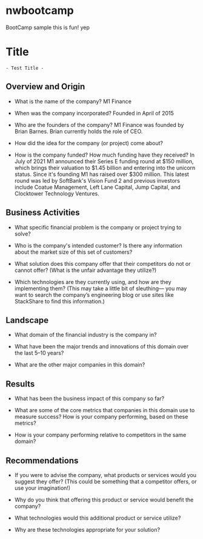 # nwbootcamp
BootCamp sample
this is fun! yep

# Title
    - Test Title -
## Overview and Origin

* What is the name of the company?
M1 Finance
* When was the company incorporated?
Founded in April of 2015
* Who are the founders of the company?
M1 Finance was founded by Brian Barnes. Brian currently holds the role of CEO.
* How did the idea for the company (or project) come about?

* How is the company funded? How much funding have they received?
In July of 2021 M1 announced their Series E funding round at $150 million, which brings their valuation to $1.45 billion and entering into the unicorn status. Since it's founding M1 has raised over $300 million. This latest round was led by SoftBank's Vision Fund 2 and previous investors include Coatue Management, Left Lane Capital, Jump Capital, and Clocktower Technology Ventures. 

## Business Activities

* What specific financial problem is the company or project trying to solve?

* Who is the company's intended customer?  Is there any information about the market size of this set of customers?

* What solution does this company offer that their competitors do not or cannot offer? (What is the unfair advantage they utilize?)

* Which technologies are they currently using, and how are they implementing them? (This may take a little bit of sleuthing–– you may want to search the company’s engineering blog or use sites like StackShare to find this information.)


## Landscape

* What domain of the financial industry is the company in?

* What have been the major trends and innovations of this domain over the last 5–10 years?

* What are the other major companies in this domain?


## Results

* What has been the business impact of this company so far?

* What are some of the core metrics that companies in this domain use to measure success? How is your company performing, based on these metrics?

* How is your company performing relative to competitors in the same domain?


## Recommendations

* If you were to advise the company, what products or services would you suggest they offer? (This could be something that a competitor offers, or use your imagination!)

* Why do you think that offering this product or service would benefit the company?

* What technologies would this additional product or service utilize?

* Why are these technologies appropriate for your solution?